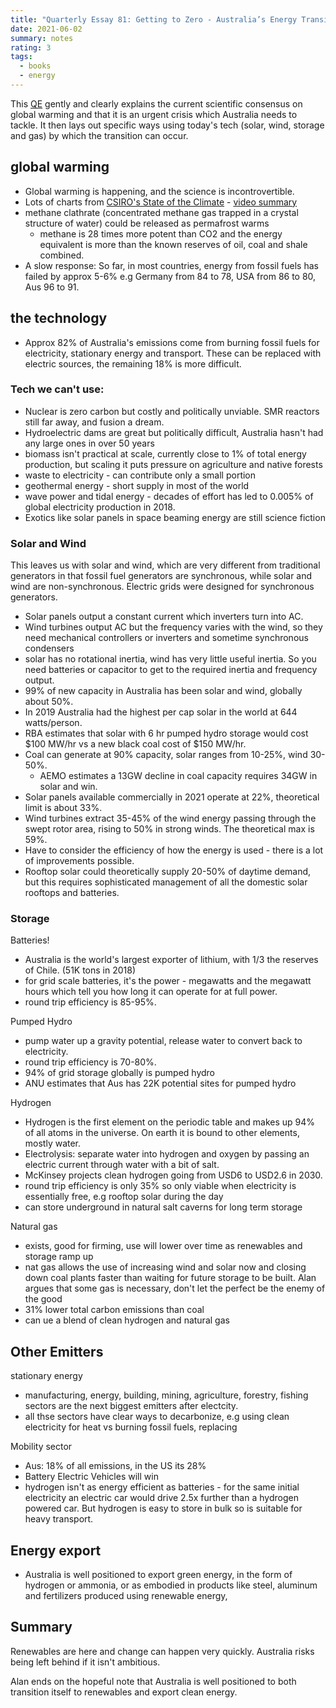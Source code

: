 ```yaml
---
title: "Quarterly Essay 81: Getting to Zero - Australia’s Energy Transition"
date: 2021-06-02
summary: notes
rating: 3
tags:
  - books
  - energy
---
```


This [QE](https://www.quarterlyessay.com.au/essay/2021/03/getting-to-zero) gently and clearly explains the current scientific consensus on global warming and that it is an urgent crisis which Australia needs to tackle. It then lays out specific ways using today's tech (solar, wind, storage and gas) by which the transition can occur.

## global warming

- Global warming is happening, and the science is incontrovertible.
- Lots of charts from [CSIRO's State of the Climate](https://www.csiro.au/en/research/environmental-impacts/climate-change/state-of-the-climate) - [video summary](https://youtu.be/ZveP6Ivk2S4)
- methane clathrate (concentrated methane gas trapped in a crystal structure of water) could be released as permafrost warms
  - methane is 28 times more potent than CO2 and the energy equivalent is more than the known reserves of oil, coal and shale combined.
- A slow response: So far, in most countries, energy from fossil fuels has failed by approx 5-6% e.g Germany from 84 to 78, USA from 86 to 80, Aus 96 to 91.

## the technology

- Approx 82% of Australia's emissions come from burning fossil fuels for electricity, stationary energy and transport. These can be replaced with electric sources, the remaining 18% is more difficult.

### Tech we can't use:

- Nuclear is zero carbon but costly and politically unviable. SMR reactors still far away, and fusion a dream.
- Hydroelectric dams are great but politically difficult, Australia hasn't had any large ones in over 50 years
- biomass isn't practical at scale, currently close to 1% of total energy production, but scaling it puts pressure on agriculture and native forests
- waste to electricity - can contribute only a small portion
- geothermal energy - short supply in most of the world
- wave power and tidal energy - decades of effort has led to 0.005% of global electricity production in 2018.
- Exotics like solar panels in space beaming energy are still science fiction

### Solar and Wind

This leaves us with solar and wind, which are very different from traditional generators in that fossil fuel generators are synchronous, while solar and wind are non-synchronous. Electric grids were designed for synchronous generators.

- Solar panels output a constant current which inverters turn into AC.
- Wind turbines output AC but the frequency varies with the wind, so they need mechanical controllers or inverters and sometime synchronous condensers
- solar has no rotational inertia, wind has very little useful inertia. So you need batteries or capacitor to get to the required inertia and frequency output.
- 99% of new capacity in Australia has been solar and wind, globally about 50%.
- In 2019 Australia had the highest per cap solar in the world at 644 watts/person.
- RBA estimates that solar with 6 hr pumped hydro storage would cost $100 MW/hr vs a new black coal cost of $150 MW/hr.
- Coal can generate at 90% capacity, solar ranges from 10-25%, wind 30-50%.
  - AEMO estimates a 13GW decline in coal capacity requires 34GW in solar and win.
- Solar panels available commercially in 2021 operate at 22%, theoretical limit is about 33%.
- Wind turbines extract 35-45% of the wind energy passing through the swept rotor area, rising to 50% in strong winds. The theoretical max is 59%.
- Have to consider the efficiency of how the energy is used - there is a lot of improvements possible.
- Rooftop solar could theoretically supply 20-50% of daytime demand, but this requires sophisticated management of all the domestic solar rooftops and batteries.

### Storage

Batteries!

- Australia is the world's largest exporter of lithium, with 1/3 the reserves of Chile. (51K tons in 2018)
- for grid scale batteries, it's the power - megawatts and the megawatt hours which tell you how long it can operate for at full power.
- round trip efficiency is 85-95%.

Pumped Hydro

- pump water up a gravity potential, release water to convert back to electricity.
- round trip efficiency is 70-80%.
- 94% of grid storage globally is pumped hydro
- ANU estimates that Aus has 22K potential sites for pumped hydro

Hydrogen

- Hydrogen is the first element on the periodic table and makes up 94% of all atoms in the universe. On earth it is bound to other elements, mostly water.
- Electrolysis: separate water into hydrogen and oxygen by passing an electric current through water with a bit of salt.
- McKinsey projects clean hydrogen going from USD6 to USD2.6 in 2030.
- round trip efficiency is only 35% so only viable when electricity is essentially free, e.g rooftop solar during the day
- can store underground in natural salt caverns for long term storage

Natural gas

- exists, good for firming, use will lower over time as renewables and storage ramp up
- nat gas allows the use of increasing wind and solar now and closing down coal plants faster than waiting for future storage to be built. Alan argues that some gas is necessary, don't let the perfect be the enemy of the good
- 31% lower total carbon emissions than coal
- can ue a blend of clean hydrogen and natural gas

## Other Emitters

stationary energy

- manufacturing, energy, building, mining, agriculture, forestry, fishing sectors are the next biggest emitters after electcity.
- all thse sectors have clear ways to decarbonize, e.g using clean electricity for heat vs burning fossil fuels, replacing

Mobility sector

- Aus: 18% of all emissions, in the US its 28%
- Battery Electric Vehicles will win
- hydrogen isn't as energy efficient as batteries - for the same initial electricity an electric car would drive 2.5x further than a hydrogen powered car. But hydrogen is easy to store in bulk so is suitable for heavy transport.

## Energy export

- Australia is well positioned to export green energy, in the form of hydrogen or ammonia, or as embodied in products like steel, aluminum and fertilizers produced using renewable energy,

## Summary

Renewables are here and change can happen very quickly. Australia risks being left behind if it isn't ambitious.

Alan ends on the hopeful note that Australia is well positioned to both transition itself to renewables and export clean energy.
